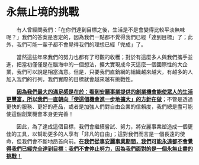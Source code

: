 # 永無止境的挑戰

  有人曾經問我們：「在你們達到目標之後，生活是不是會變得比較平淡無味呢？」我們的答案是否定的，因為我們一點都不覺得我們已經「達到目標」了；此外，我們可能一輩子都不會覺得我們的理想已經「完成」了。

  當然這些年來我們的努力也都有了可觀的收穫；對於有這麼多人與我們攜手並進，把當初僅僅是在腦海中的一個想法，擴大實現成今天這麼一個國際性的大企業，我們可以說是相當滿意。但是，只要我們直銷網的組織越來越大，有越多的人加入我們的行列，我們實際的目標就會越來越有挑戰性。

  [**因為我們最大的滿足感是在於：看到安麗事業提供的創業機會能使眾人的生活更豐富，所以我們一直朝向「使這個機會進一步地擴大」的方針在做**](yong-zhi-jing-de-tiao.md)；不管是透過更快的服務、更好的產品，或者是加強人們對自由企業的信賴度，我們總是盡可能使這個創業機會本身更完善！

  因此，為了達成這個目標，我們會繼續嘗試、努力，將安麗事業塑造成一個更佳的工具，以幫助更多的人享有「非凡的自由」；這對我們而言是一個長遠的使命，但我們會不斷地昂首向前。[**在我們從事安麗事業期間，我們可能永遠都不會覺得我們已經完全達到目標；我們不會停止努力，因為我們面對的是一個永無止盡的挑戰！**](yong-zhi-jing-de-tiao.md)

